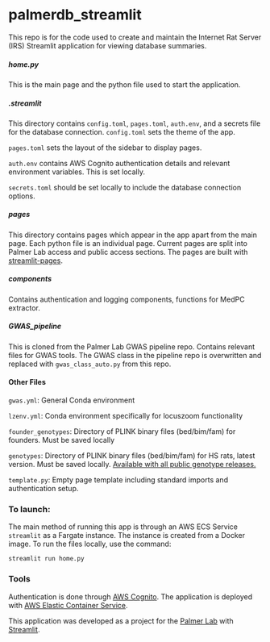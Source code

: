 # palmerdb_streamlit
This repo is for the code used to create and maintain the Internet Rat Server (IRS) Streamlit application for viewing database summaries.

##### home.py 
This is the main page and the python file used to start the application.
##### .streamlit
This directory contains ```config.toml```, ```pages.toml```, ```auth.env```, and a secrets file for the database connection.
```config.toml``` sets the theme of the app.

```pages.toml``` sets the layout of the sidebar to display pages.

```auth.env``` contains AWS Cognito authentication details and relevant environment variables. This is set locally.

```secrets.toml``` should be set locally to include the database connection options.

##### pages
This directory contains pages which appear in the app apart from the main page. Each python file is an individual page. Current pages are split into Palmer Lab access and public access sections. The pages are built with [streamlit-pages](https://github.com/blackary/st_pages).

##### components
Contains authentication and logging components, functions for MedPC extractor.

##### GWAS_pipeline
This is cloned from the Palmer Lab GWAS pipeline repo. Contains relevant files for GWAS tools. The GWAS class in the pipeline repo is overwritten and replaced with ```gwas_class_auto.py``` from this repo.

#### Other Files
```gwas.yml```: General Conda environment 

```lzenv.yml```: Conda environment specifically for locuszoom functionality

```founder_genotypes```: Directory of PLINK binary files (bed/bim/fam) for founders. Must be saved locally

```genotypes```: Directory of PLINK binary files (bed/bim/fam) for HS rats, latest version. Must be saved locally. [Available with all public genotype releases.](https://irs.ratgenes.org/Genotyping%20Reports)

```template.py```: Empty page template including standard imports and authentication setup.

### To launch:
The main method of running this app is through an AWS ECS Service  ```streamlit``` as a Fargate instance. The instance is created from a Docker image. To run the files locally, use the command:
```
streamlit run home.py
```

### Tools
Authentication is done through [AWS Cognito](https://aws.amazon.com/cognito/). The application is deployed with [AWS Elastic Container Service](https://aws.amazon.com/ecs/).

This application was developed as a project for the [Palmer Lab](https://palmerlab.org) with [Streamlit](https://streamlit.io).

